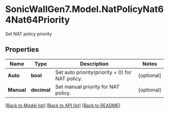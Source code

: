 # SonicWallGen7.Model.NatPolicyNat64Nat64Priority
Set NAT policy priority

## Properties

Name | Type | Description | Notes
------------ | ------------- | ------------- | -------------
**Auto** | **bool** | Set auto priority(priority &#x3D; 0) for NAT policy. | [optional] 
**Manual** | **decimal** | Set manual priority for NAT policy. | [optional] 

[[Back to Model list]](../README.md#documentation-for-models) [[Back to API list]](../README.md#documentation-for-api-endpoints) [[Back to README]](../README.md)

